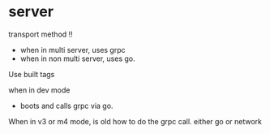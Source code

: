 # server

transport method !!
- when in multi server, uses grpc
- when in non multi server, uses go.

Use built tags 

when in dev mode
- boots and calls grpc via go.

When in v3 or m4 mode, is old how to do the grpc call. either go or network
